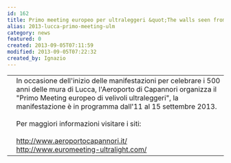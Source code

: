 ```yaml
---
id: 162
title: Primo meeting europeo per ultraleggeri &quot;The walls seen from the sky&quot;
alias: 2013-lucca-primo-meeting-ulm
category: news
featured: 0
created: 2013-09-05T07:11:59
modified: 2013-09-05T07:22:32
created_by: Ignazio
---
```

<table border="0">
 <tbody>
  <tr>
   <td style="padding-right: 5px;">
    <a href="images/stories/2013-capannori-meeting-ultraleggeri-s.jpg" onclick="window.open('images/stories/2013-capannori-meeting-ultraleggeri.jpg','Baialupo.com','width=638,height=902,left='+(screen.availWidth/2-319)+',top='+(screen.availHeight/2-451)+'');return false;">
     <img alt="" border="0" src="images/stories/2013-capannori-meeting-ultraleggeri-s.jpg"/>
    </a>
   </td>
   <td style="vertical-align: top;">
    <span>
     In occasione dell'inizio delle manifestazioni per celebrare i 500 anni delle mura di Lucca, l'Aeroporto di Capannori organizza il "Primo Meeting europeo di velivoli ultraleggeri", la manifestazione è in programma dall'11 al 15 settembre 2013.
    </span>
    <br/>
    <br/>
    <span>
     Per maggiori informazioni visitare i siti:
    </span>
    <br/>
    <br/>
    <a href="http://www.aeroportocapannori.it/" target="_blank">
     http://www.aeroportocapannori.it/
    </a>
    <br/>
    <a href="http://www.euromeeting-ultralight.com/" target="_blank">
     http://www.euromeeting-ultralight.com/
    </a>
   </td>
  </tr>
 </tbody>
</table>
